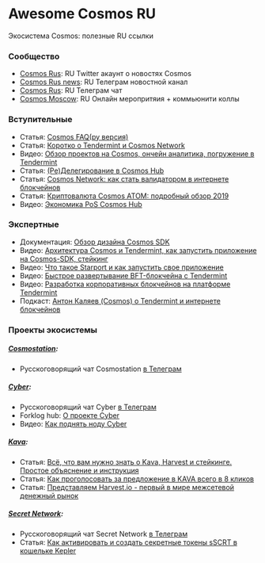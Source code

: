 # Awesome Cosmos RU

Экосистема Cosmos: полезные RU ссылки 

### Сообщество
- [Cosmos Rus](https://twitter.com/cosmos_rus): RU Twitter акаунт о новостях Cosmos 
- [Cosmos Rus news](https://t.me/cosmosinrussian): RU Телеграм новостной канал
- [Cosmos Rus](https://t.me/CosmosprojectRu): RU Телеграм чат
- [Cosmos Moscow](https://www.meetup.com/Cosmos-Moscow/): RU Онлайн меропритяия + коммьюнити коллы 

### Вступительные
- Статья: [Cosmos FAQ(ру версия)](https://medium.com/cosmos-russia/cosmos-faq-%D1%80%D1%83%D1%81%D1%81%D0%BA%D0%B0%D1%8F-%D0%B2%D0%B5%D1%80%D1%81%D0%B8%D1%8F-9bf6c76573d1)
- Статья: [Коротко о Tendermint и Cosmos Network](https://medium.com/cosmos-russia/%D0%BA%D0%BE%D1%80%D0%BE%D1%82%D0%BA%D0%BE-%D0%BE-tendermint-%D0%B8-cosmos-network-f447789b7e45)
- Видео: [Обзор проектов на Cosmos, ончейн аналитика, погружение в Tendermint](https://www.youtube.com/watch?v=NZd3UUUWIpw)
- Статья: [(Ре)Делегирование в Cosmos Hub](https://medium.com/cosmos-russia/%D1%80%D0%B5-%D0%B4%D0%B5%D0%BB%D0%B5%D0%B3%D0%B8%D1%80%D0%BE%D0%B2%D0%B0%D0%BD%D0%B8%D0%B5-%D0%B2-cosmos-hub-52cacbcb26f6)
- Статья: [Cosmos Network: как стать валидатором в интернете блокчейнов](https://decenter.org/ru/cosmos-network-kak-stat-validatorom-v-internete-blokcheynov)
- Статья: [Криптовалюта Cosmos ATOM: подробный обзор 2019](https://ruscoins.info/crypto-currency/cosmos/)
- Видео: [Экономика PoS Cosmos Hub](https://www.youtube.com/watch?v=qvc8ELSVdpc)

### Экспертные
- Документация: [Обзор дизайна Cosmos SDK](https://docs.cosmos.network/master/ru/intro/sdk-design.html)
- Видео: [Архитектура Cosmos и Tendermint, как запустить приложение на Cosmos-SDK, стейкинг](https://www.youtube.com/watch?v=GkuH7VqzgFA)
- Видео: [Что такое Starport и как запустить свое приложение](https://www.youtube.com/watch?v=kRJAbS-xgBQ)
- Видео: [Быстрое развертывание BFT-блокчейна с Tendermint](https://www.youtube.com/watch?v=Qa5dYhe0wp4)
- Видео: [Разработка корпоративных блокчейнов на платформе Tendermint](https://www.youtube.com/watch?v=lOms16YzCD0)
- Подкаст: [Антон Каляев (Cosmos) о Tendermint и интернете блокчейнов](https://podcasts.apple.com/us/podcast/%D0%B1%D0%B1-068-%D0%B0%D0%BD%D1%82%D0%BE%D0%BD-%D0%BA%D0%B0%D0%BB%D1%8F%D0%B5%D0%B2-cosmos-%D0%BE-tendermint-%D0%B8-%D0%B8%D0%BD%D1%82%D0%B5%D1%80%D0%BD%D0%B5%D1%82%D0%B5/id1289965366?i=1000434929239&l=da)

### Проекты экосистемы

##### [Cosmostation](https://www.cosmostation.io/):
- Русскоговорящий чат Cosmostation [в Телеграм](https://t.me/cosmostation_ru)

##### [Cyber](https://cyber.page/):
- Русскоговорящий чат Cyber [в Телеграм](https://t.me/cyber_russian_community)
- Forklog hub: [О проекте Cyber](https://hub.forklog.com/companies/cyber/)
- Видео: [Как поднять ноду Cyber](https://www.youtube.com/watch?v=f6CTDj7cPGY) 

##### [Kava](https://www.kava.io/):
- Статья: [Всё, что вам нужно знать о Kava, Harvest и стейкинге. Простое объяснение и инструкция](https://antropocosmist.medium.com/%D0%B2%D1%81%D1%91-%D1%87%D1%82%D0%BE-%D0%B2%D0%B0%D0%BC-%D0%BD%D1%83%D0%B6%D0%BD%D0%BE-%D0%B7%D0%BD%D0%B0%D1%82%D1%8C-%D0%BE-kava-harvest-%D0%B8-%D1%81%D1%82%D0%B5%D0%B9%D0%BA%D0%B8%D0%BD%D0%B3%D0%B5-%D0%BF%D1%80%D0%BE%D1%81%D1%82%D0%BE%D0%B5-%D0%BE%D0%B1%D1%8A%D1%8F%D1%81%D0%BD%D0%B5%D0%BD%D0%B8%D0%B5-%D0%B8-%D0%B8%D0%BD%D1%81%D1%82%D1%80%D1%83%D0%BA%D1%86%D0%B8%D1%8F-5b1e2388c692)
- Статья: [Как проголосовать за предложение в KAVA всего в 8 кликов](https://antropocosmist.medium.com/%D0%BA%D0%B0%D0%BA-%D0%BF%D1%80%D0%BE%D0%B3%D0%BE%D0%BB%D0%BE%D1%81%D0%BE%D0%B2%D0%B0%D1%82%D1%8C-%D0%B7%D0%B0-%D0%BF%D1%80%D0%B5%D0%B4%D0%BB%D0%BE%D0%B6%D0%B5%D0%BD%D0%B8%D0%B5-%D0%B2-kava-%D0%B2%D1%81%D0%B5%D0%B3%D0%BE-%D0%B2-8-%D0%BA%D0%BB%D0%B8%D0%BA%D0%BE%D0%B2-645ec4f7c5e0)
- Статья: [Представляем Harvest.io - первый в мире межсетевой денежный рынок](https://antropocosmist.medium.com/%D0%BF%D1%80%D0%B5%D0%B4%D1%81%D1%82%D0%B0%D0%B2%D0%BB%D1%8F%D0%B5%D0%BC-harvest-io-%D0%BF%D0%B5%D1%80%D0%B2%D1%8B%D0%B9-%D0%B2-%D0%BC%D0%B8%D1%80%D0%B5-%D0%BC%D0%B5%D0%B6%D1%81%D0%B5%D1%82%D0%B5%D0%B2%D0%BE%D0%B9-%D0%B4%D0%B5%D0%BD%D0%B5%D0%B6%D0%BD%D1%8B%D0%B9-%D1%80%D1%8B%D0%BD%D0%BE%D0%BA-1049c8401f4b)

##### [Secret Network](https://scrt.network/):
- Русскоговорящий чат Secret Network [в Телеграм](https://t.me/scrt_russia)
- Статья: [Как активировать и создать секретные токены sSCRT в кошельке Kepler](https://antropocosmist.medium.com/%D0%BA%D0%B0%D0%BA-%D0%B0%D0%BA%D1%82%D0%B8%D0%B2%D0%B8%D1%80%D0%BE%D0%B2%D0%B0%D1%82%D1%8C-%D0%B8-%D1%81%D0%BE%D0%B7%D0%B4%D0%B0%D1%82%D1%8C-%D1%81%D0%B5%D0%BA%D1%80%D0%B5%D1%82%D0%BD%D1%8B%D0%B5-%D1%82%D0%BE%D0%BA%D0%B5%D0%BD%D1%8B-sscrt-%D0%B2-%D0%BA%D0%BE%D1%88%D0%B5%D0%BB%D1%8C%D0%BA%D0%B5-kepler-e0692c2baefd)

